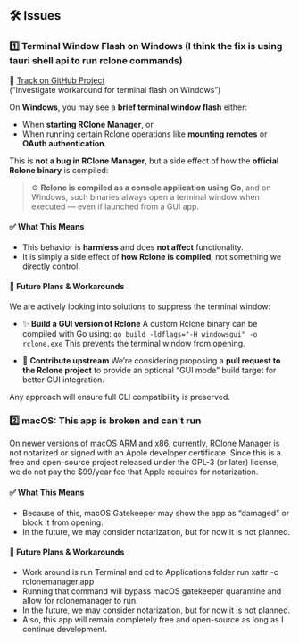 ## 🛠️ Issues

### 1️⃣ Terminal Window Flash on Windows (I think the fix is using tauri shell api to run rclone commands)

🔗 [Track on GitHub Project](https://github.com/users/RClone-Manger/projects/6/views/1?pane=issue&itemId=110319862)  
(“Investigate workaround for terminal flash on Windows”)

On **Windows**, you may see a **brief terminal window flash** either:

- When **starting RClone Manager**, or
- When running certain Rclone operations like **mounting remotes** or **OAuth authentication**.

This is **not a bug in RClone Manager**, but a side effect of how the **official Rclone binary** is compiled:

> ⚙️ **Rclone is compiled as a console application using Go**, and on Windows, such binaries always open a terminal window when executed — even if launched from a GUI app.

#### ✅ What This Means

- This behavior is **harmless** and does **not affect** functionality.
- It is simply a side effect of **how Rclone is compiled**, not something we directly control.

#### 🔮 Future Plans & Workarounds

We are actively looking into solutions to suppress the terminal window:

- ✨ **Build a GUI version of Rclone**
  A custom Rclone binary can be compiled with Go using:
  `go build -ldflags="-H windowsgui" -o rclone.exe`
  This prevents the terminal window from opening.

- 🤝 **Contribute upstream**
  We’re considering proposing a **pull request to the Rclone project** to provide an optional “GUI mode” build target for better GUI integration.

Any approach will ensure full CLI compatibility is preserved.

### 2️⃣ macOS: This app is broken and can't run

On newer versions of macOS ARM and x86, currently, RClone Manager is not notarized or signed with an Apple developer certificate. Since this is a free and open-source project released under the GPL-3 (or later) license, we do not pay the $99/year fee that Apple requires for notarization.

#### ✅ What This Means

- Because of this, macOS Gatekeeper may show the app as “damaged” or block it from opening.
- In the future, we may consider notarization, but for now it is not planned.

#### 🔮 Future Plans & Workarounds

- Work around is run Terminal and cd to Applications folder run xattr -c rclonemanager.app
- Running that command will bypass macOS gatekeeper quarantine and allow for rclonemanager to run.
- In the future, we may consider notarization, but for now it is not planned.
- Also, this app will remain completely free and open-source as long as I continue development.
